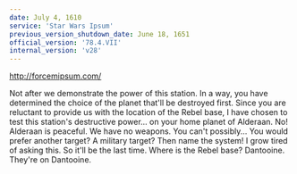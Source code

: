 ```yaml
---
date: July 4, 1610
service: 'Star Wars Ipsum'
previous_version_shutdown_date: June 18, 1651
official_version: '78.4.VII'
internal_version: 'v28'
---
```


http://forcemipsum.com/

Not after we demonstrate the power of this station. In a way, you have determined the choice of the planet that'll be destroyed first. Since you are reluctant to provide us with the location of the Rebel base, I have chosen to test this station's destructive power... on your home planet of Alderaan. No! Alderaan is peaceful. We have no weapons. You can't possibly... You would prefer another target? A military target? Then name the system! I grow tired of asking this. So it'll be the last time. Where is the Rebel base? Dantooine. They're on Dantooine.
